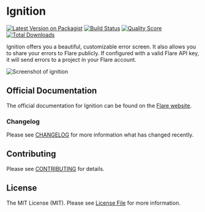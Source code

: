 # Ignition

[![Latest Version on Packagist](https://img.shields.io/packagist/v/facade/flare.svg?style=flat-square)](https://packagist.org/packages/facade/flare)
[![Build Status](https://img.shields.io/circleci/build/gh/spatie/flare/master.svg?token=8fa8ce4d514d525bdab557f351df1afc2f6b1720&style=flat-square)](https://circleci.com/gh/spatie/workflows/flare)
[![Quality Score](https://img.shields.io/scrutinizer/g/facade/flare.svg?style=flat-square)](https://scrutinizer-ci.com/g/facade/flare)
[![Total Downloads](https://img.shields.io/packagist/dt/facade/flare.svg?style=flat-square)](https://packagist.org/packages/facade/flare)

Ignition offers you a beautiful, customizable error screen. It also allows you to share your errors to Flare publicly. 
If configured with a valid Flare API key, it will send errors to a project in your Flare account.

![Screenshot of ignition](https://facade.github.io/ignition/screenshot.png)

## Official Documentation

The official documentation for Ignition can be found on the [Flare website](https://flareapp.io/docs/general/welcome).

### Changelog

Please see [CHANGELOG](CHANGELOG.md) for more information what has changed recently.

## Contributing

Please see [CONTRIBUTING](CONTRIBUTING.md) for details.

## License

The MIT License (MIT). Please see [License File](LICENSE.md) for more information.
